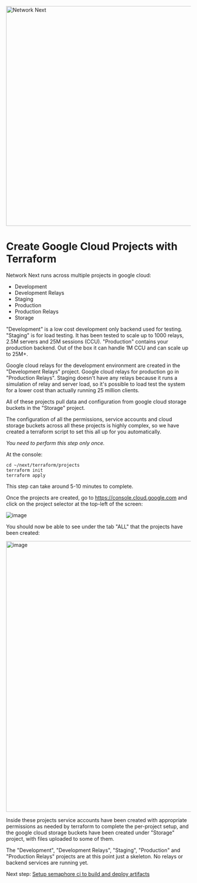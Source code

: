 <img src="https://static.wixstatic.com/media/799fd4_0512b6edaeea4017a35613b4c0e9fc0b~mv2.jpg/v1/fill/w_1200,h_140,al_c,q_80,usm_0.66_1.00_0.01/networknext_logo_colour_black_RGB_tightc.jpg" alt="Network Next" width="600"/>

<br>

# Create Google Cloud Projects with Terraform

Network Next runs across multiple projects in google cloud:

* Development
* Development Relays
* Staging
* Production
* Production Relays
* Storage

"Development" is a low cost development only backend used for testing. "Staging" is for load testing. It has been tested to scale up to 1000 relays, 2.5M servers and 25M sessions (CCU). "Production" contains your production backend. Out of the box it can handle 1M CCU and can scale up to 25M+.

Google cloud relays for the development environment are created in the "Development Relays" project. Google cloud relays for production go in "Production Relays". Staging doesn't have any relays because it runs a simulation of relay and server load, so it's possible to load test the system for a lower cost than actually running 25 million clients.

All of these projects pull data and configuration from google cloud storage buckets in the "Storage" project. 

The configuration of all the permissions, service accounts and cloud storage buckets across all these projects is highly complex, so we have created a terraform script to set this all up for you automatically.

_You need to perform this step only once._

At the console:

```console
cd ~/next/terraform/projects
terraform init
terraform apply
```

This step can take around 5-10 minutes to complete.

Once the projects are created, go to https://console.cloud.google.com and click on the project selector at the top-left of the screen:

![image](https://github.com/networknext/next/assets/696656/0ecc1ac6-f315-4348-95cc-63ee8669d25b)

You should now be able to see under the tab "ALL" that the projects have been created:

<img width="739" alt="image" src="https://github.com/networknext/next/assets/696656/888f0cd6-6d77-4372-b7ab-a2345d81bbeb">

Inside these projects service accounts have been created with appropriate permissions as needed by terraform to complete the per-project setup, and the google cloud storage buckets have been created under "Storage" project, with files uploaded to some of them.

The "Development", "Development Relays", "Staging", "Production" and "Production Relays" projects are at this point just a skeleton. No relays or backend services are running yet.

Next step: [Setup semaphore ci to build and deploy artifacts](setup_semaphore_ci_to_build_and_deploy_artifacts.md)

